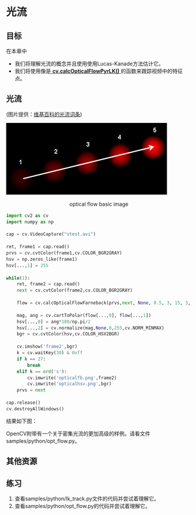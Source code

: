 # 光流

## 目标

在本章中

- 我们将理解光流的概念并且使用使用Lucas-Kanade方法估计它。
- 我们将使用像是[ **cv.calcOpticalFlowPyrLK()** ](https://docs.opencv.org/4.0.0/dc/d6b/group__video__track.html#ga473e4b886d0bcc6b65831eb88ed93323)的函数来跟踪视频中的特征点。

## 光流

(图片提供：[维基百科的光流词条](https://en.wikipedia.org/wiki/Optical_flow))

![optical_flow_basic1](img/optical_flow_basic1.jpg)

<center>optical flow basic image</center>



```python
import cv2 as cv
import numpy as np

cap = cv.VideoCapture("vtest.avi")

ret, frame1 = cap.read()
prvs = cv.cvtColor(frame1,cv.COLOR_BGR2GRAY)
hsv = np.zeros_like(frame1)
hsv[...,1] = 255

while(1):
    ret, frame2 = cap.read()
    next = cv.cvtColor(frame2,cv.COLOR_BGR2GRAY)
    
    flow = cv.calcOpticalFlowFarneback(prvs,next, None, 0.5, 3, 15, 3, 5, 1.2, 0)
    
    mag, ang = cv.cartToPolar(flow[...,0], flow[...,1])
    hsv[...,0] = ang*180/np.pi/2
    hsv[...,2] = cv.normalize(mag,None,0,255,cv.NORM_MINMAX)
    bgr = cv.cvtColor(hsv,cv.COLOR_HSV2BGR)
    
    cv.imshow('frame2',bgr)
    k = cv.waitKey(30) & 0xff
    if k == 27:
        break
    elif k == ord('s'):
        cv.imwrite('opticalfb.png',frame2)
        cv.imwrite('opticalhsv.png',bgr)
    prvs = next
    
cap.release()
cv.destroyAllWindows()
```



结果如下图：

OpenCV附带有一个关于密集光流的更加高级的样例。请看文件samples/python/opt_flow.py。

## 其他资源

## 练习

1. 查看samples/python/lk_track.py文件的代码并尝试着理解它。
2. 查看samples/python/opt_flow.py的代码并尝试着理解它。